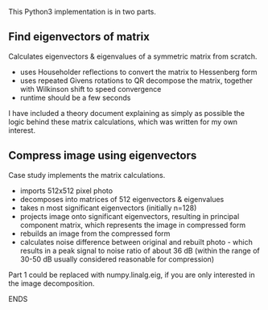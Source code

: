This Python3 implementation is in two parts.

## Find eigenvectors of matrix
Calculates eigenvectors & eigenvalues of a symmetric matrix from scratch.
- uses Householder reflections to convert the matrix to Hessenberg form
- uses repeated Givens rotations to QR decompose the matrix, together with Wilkinson shift to speed convergence
- runtime should be a few seconds

I have included a theory document explaining as simply as possible the logic behind these matrix calculations, which was written for my own interest.

## Compress image using eigenvectors
Case study implements the matrix calculations.
- imports 512x512 pixel photo
- decomposes into matrices of 512 eigenvectors & eigenvalues
- takes n most significant eigenvectors (initially n=128)
- projects image onto significant eigenvectors, resulting in principal component matrix, which represents the image in compressed form
- rebuilds an image from the compressed form
- calculates noise difference between original and rebuilt photo - which results in a peak signal to noise ratio of about 36 dB (within the range of 30-50 dB usually considered reasonable for compression)

Part 1 could be replaced with numpy.linalg.eig, if you are only interested in the image decomposition.

ENDS
